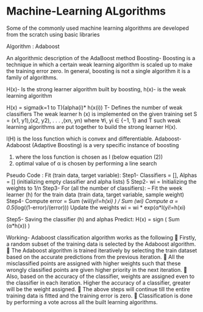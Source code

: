 # Machine-Learning ALgorithms
Some of the commonly used machine learning algorithms are developed from the scratch using basic libraries


Algorithm : Adaboost

An algorithmic description of the AdaBoost method
Boosting- Boosting is a technique in which a certain weak learning algorithm is scaled up to make the 
training error zero. In general, boosting is not a single algorithm it is a family of algorithms.

H(x)- Is the strong learner algorithm built by boosting, h(x)- is the weak learning algorithm

H(x) = sigma(k=1 to T)(alpha(i)* h(x(i))
T- Defines the number of weak classifiers
The weak learner h (x) is implemented on the given training set S = (x1, y1),(x2, y2), . . . ,(xn, yn) where ∀i, yi 
∈ {−1, 1} and T such weak learning algorithms are put together to build the strong learner H(x).

 
l(H) is the loss function which is convex and differentiable.
Adaboost- Adaboost (Adaptive Boosting) is a very specific instance of boosting 
1) where the loss function is chosen as l (below equation (2))
2) optimal value of α is chosen by performing a line search 
 
 
 
 
 Pseudo Code :
Fit (train data, target variable): 
 Step1- Classifiers = [], Alphas = [] (initializing empty classifier and alpha lists)
5
 Step2- wi = Initializing the weights to 1/n
 Step3- For (all the number of classifiers):
 – Fit the week learner (h) for the train data (train data, target variable, sample weight)
 Step4- 
 Compute error = Sum (wi*I(yi!=h(xi) ) / Sum (wi)
 Compute α = 0.5*(log((1-error)/(error)))
 Update the weights wi = wi * exp(α*I(yi!=h(xi)
 
 Step5- Saving the classifier (h) and alphas
Predict:
 H(x) = sign ( Sum (α*h(x)) )
 
 
Working- Adaboost classification algorithm works as the following
 Firstly, a random subset of the training data is selected by the Adaboost algorithm.
 The Adaboost algorithm is trained iteratively by selecting the train dataset based on the accurate 
predictions from the previous iteration. 
 All the misclassified points are assigned with higher weights such that these wrongly classified points 
are given higher priority in the next iteration.
 Also, based on the accuracy of the classifier, weights are assigned even to the classifier in each 
iteration. Higher the accuracy of a classifier, greater will be the weight assigned.
 The above steps will continue till the entire training data is fitted and the training error is zero.
 Classification is done by performing a vote across all the built learning algorithms.
